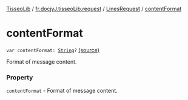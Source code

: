 [TisseoLib](../../index.md) / [fr.docjyJ.tisseoLib.request](../index.md) / [LinesRequest](index.md) / [contentFormat](./content-format.md)

# contentFormat

`var contentFormat: `[`String`](https://kotlinlang.org/api/latest/jvm/stdlib/kotlin/-string/index.html)`?` [(source)](https://github.com/docjyj/tisseoLib/tree/master/src/main/kotlin/fr/docjyJ/tisseoLib/request/LinesRequest.kt#L33)

Format of message content.

### Property

`contentFormat` - Format of message content.
